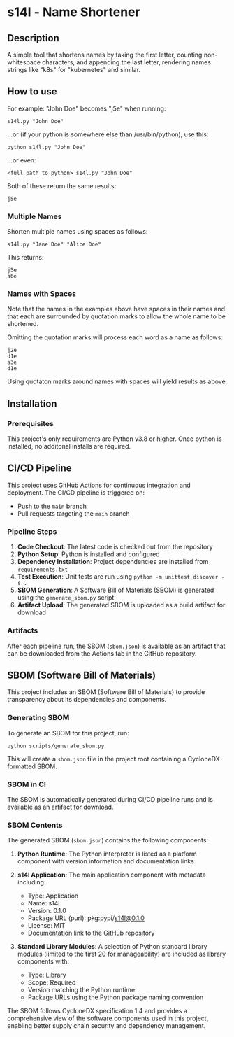# s14l - Name Shortener

## Description
A simple tool that shortens names by taking the first letter, counting non-whitespace characters, and appending the last letter, rendering names strings like "k8s" for "kubernetes" and similar.

## How to use

For example: "John Doe" becomes "j5e" when running:
```
s14l.py "John Doe"
```
...or (if your python is somewhere else than /usr/bin/python), use this:

```
python s14l.py "John Doe"
```
...or even:
```
<full path to python> s14l.py "John Doe"
```

Both of these return the same results:
```
j5e
```

### Multiple Names
Shorten multiple names using spaces as follows:
```
s14l.py "Jane Doe" "Alice Doe"
```
This returns:
```
j5e
a6e
```

### Names with Spaces
Note that the names in the examples above have spaces in their names and that each are surrounded by quotation marks to allow the whole name to be shortened.

Omitting the quotation marks will process each word as a name as follows:
```
j2e
d1e
a3e
d1e
```
Using quotaton marks around names with spaces will yield results as above.

## Installation
### Prerequisites
This project's only requirements are Python v3.8 or higher.
Once python is installed, no additonal installs are required.

## CI/CD Pipeline
This project uses GitHub Actions for continuous integration and deployment. The CI/CD pipeline is triggered on:

- Push to the `main` branch
- Pull requests targeting the `main` branch

### Pipeline Steps
1. **Code Checkout**: The latest code is checked out from the repository
2. **Python Setup**: Python is installed and configured
3. **Dependency Installation**: Project dependencies are installed from `requirements.txt`
4. **Test Execution**: Unit tests are run using `python -m unittest discover -s .`
5. **SBOM Generation**: A Software Bill of Materials (SBOM) is generated using the `generate_sbom.py` script
6. **Artifact Upload**: The generated SBOM is uploaded as a build artifact for download

### Artifacts
After each pipeline run, the SBOM (`sbom.json`) is available as an artifact that can be downloaded from the Actions tab in the GitHub repository.

## SBOM (Software Bill of Materials)
This project includes an SBOM (Software Bill of Materials) to provide transparency about its dependencies and components.

### Generating SBOM
To generate an SBOM for this project, run:
```
python scripts/generate_sbom.py
```

This will create a `sbom.json` file in the project root containing a CycloneDX-formatted SBOM.

### SBOM in CI
The SBOM is automatically generated during CI/CD pipeline runs and is available as an artifact for download.

### SBOM Contents
The generated SBOM (`sbom.json`) contains the following components:

1. **Python Runtime**: The Python interpreter is listed as a platform component with version information and documentation links.

2. **s14l Application**: The main application component with metadata including:
   - Type: Application
   - Name: s14l
   - Version: 0.1.0
   - Package URL (purl): pkg:pypi/s14l@0.1.0
   - License: MIT
   - Documentation link to the GitHub repository

3. **Standard Library Modules**: A selection of Python standard library modules (limited to the first 20 for manageability) are included as library components with:
   - Type: Library
   - Scope: Required
   - Version matching the Python runtime
   - Package URLs using the Python package naming convention

The SBOM follows CycloneDX specification 1.4 and provides a comprehensive view of the software components used in this project, enabling better supply chain security and dependency management.
